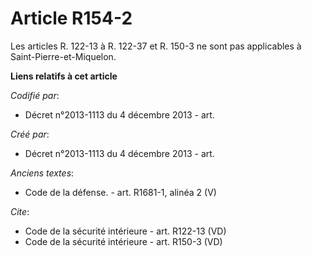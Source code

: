 # Article R154-2

Les articles R. 122-13 à R. 122-37 et R. 150-3 ne sont pas applicables à Saint-Pierre-et-Miquelon.

**Liens relatifs à cet article**

_Codifié par_:

  - Décret n°2013-1113 du 4 décembre 2013 - art.

_Créé par_:

  - Décret n°2013-1113 du 4 décembre 2013 - art.

_Anciens textes_:

  - Code de la défense. - art. R1681-1, alinéa 2 (V)

_Cite_:

  - Code de la sécurité intérieure - art. R122-13 (VD)
  - Code de la sécurité intérieure - art. R150-3 (VD)
